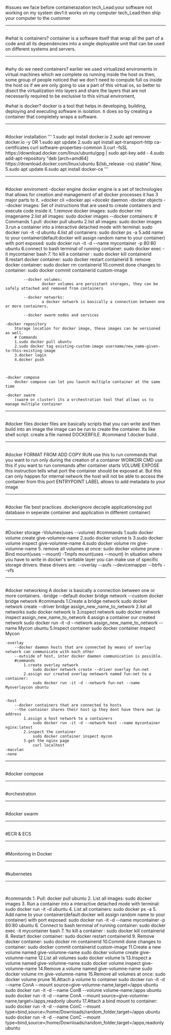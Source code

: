 #issues we face before containerazation 
	tech_Lead:your software not working on my system
	dev1:it works on my computer 
	tech_Lead:then ship your computer to the customer
<hr/>
<br/>
#what is containers?
	container is a software itself that wrap all the part of a code and all its dependencies into a single deployable unit that can be used on different systems and servers.

<hr/>
<br/>
#why do we need containers?
	earlier we used virtualized enviroments in virtual machines which we complete os running inside the host os then,
	some group of people noticed that we don't need to compute full os inside the host os if we are only going to use a part of this 	 virtual os, so better to disect the virtualization into layers and share the layers that are not necessarily required to be 		exclusive to this virtual enviroment,

#what is docker?
	docker is a tool that helps in developing, building, deploying and executing software in isolation. ti does so by creating a 		container that completely wraps a software.
<hr/>
<br/>
#docker installation
	'''
	1.sudo apt install docker.io
	2.sudo apt remover docker.io -y
	OR
	1.sudo apt update
	2.sudo apt install apt-transport-http ca-certificates curl software-properties-common
	3.curl -fsSL https://download.docker.com/linux/ubuntu/gpg | sudo apt-key add -
	4.sudo add-apt-repository "deb [arch=amd64] https://download.docker.com/linux/ubuntu $(lsb_release -cs) stable"
	Now,
	5.sudo apt update
	6.sudo apt install docker-ce
	'''
<hr/>
<br/>
#docker enviroment
	-docker engine
		docker engine is a set of technologies that allows for creation and management of all docker processes it has 3 major parts to it.
			=docker cli		=docker api 	=docekr daemon
	-docker objects
			--docker images:
					Set of instructions that are used to create containers and execute code inside it.
					1.remove docker images:
						sudo docker rmi imagename
					2.list all images:
						sudo docker images
			--docker containers:
					# Commands
					1.pull:
						docker pull ubuntu
					2.list all images:
						sudo docker images
					3.run a container into a interactive detached mode with terminal:
						sudo docker run -it -d ubuntu
					4.list all containers:
						sudo docker ps -a
					5.add name to your container(default:docker will assign random name to your container) with port exposed:
						sudo docker run -it -d --name mycontainer -p 80:80 ubuntu
					6.connect to bash terminal of running container:
						sudo docker exec -it mycontainer bash
					7. !to kill a container :
						sudo docker kill containerid
					8.restart docker container:
						sudo docker restart containerid
					9. remove docker container:
						sudo docker rm containerid
					10.commit done changes to container:
						sudo docker commit containerid custom-image


			--docker volumes:
					docker volumes are persistant storages, they can be safely attached and removed from containers

			--docker networks:
					a docker network is basically a connection between one or more containers.

			--docker swarm nodes and services

	-docker repository
		Storage location for docker image, these images can be versioned as well.
		# Commands
		1.sudo docker pull ubuntu
		2.sudo docker tag existing-custom-image username/new_name-given-to-this-existing-image
		3.docker login
		4.docker push



	-docker compose
		docker compose can let you launch multiple container at the same time

	-docker swarm
		(swarm or cluster) its a orchestration tool that allows us to manage multiple container

<hr/>
<br/>
#docker files
	docker files are basically scripts that you can write and then build into an image the image can be run to create the container. Its like shell script. create a file named DOCKERFILE.
	#command
		1.docker bulid .

<hr/>
<br/>
#docker FORMAT
	FROM
	ADD
	COPY
	RUN use this to run commands that you want to run only during the creation of a container 
	WORKDIR
	CMD use this if you want to run commands after container starts
	VOLUME
	EXPOSE this instruction tells what port the container should be exposed at. But this can only happen for internal network the host will not be able to access the container from this port  
	ENTRYPOINT
	LABEL allows to add metadata to your image

<hr/>
<br/>
#docker file best practices
	.dockerignore
	decople applications(eg put database in seperate container and application in different container)

<hr/>
<br/>
#Docker storage
	-Volumes(uses --volume)
		#commands
			1.sudo docker volume create give-volumne-name
			2.sudo docker volume ls
			3.sudo docker volume inspect give-volumne-name
			4.sudo docker volume rm give-volumne-name
			5. remove all volumes at once:
				sudo docker volume prune
	-Bind mount(uses --mount)
	-Tmpfs mount(uses --mount)
	In situation where you have to write in docker's writable layer you can make use of specific storage drivers.
	these drivers are:
		--overlay
		--aufs
		--devicemapper
		--btrfs
		--vfs

<hr/>
<br/>
#docker networking
	A docker is basically a connection between one or more containers.
	-bridge
		--default docker bridge network
		--custom docker bridge network
		#commands
			1.Create a bridge network
				sudo docker network create --driver bridge assign_new_name_to_network
			2.list all networks
				sudo docker network ls
			3.inspect network
				sudo docker network inspect assign_new_name_to_network
			4.assign a container our created network
				sudo docker run -it -d --network assign_new_name_to_network --name Mycon ubuntu
			5.Inspect container
				sudo docker container inspect Mycon

	-overlay
		--docker daemon hosts that are connected by means of overlay network can communicate with each other 
		--outside of host, inter docker daemon communication is possible.
		#commands
			1.create overlay network
				sudo docker network create --driver overlay fun-net
			2.assign our created overlay netework named fun-net to a container:
				sudo docker run -it -d --network fun-net --name Myoverlaycon ubuntu
			

	-host
		--docker containers that are connected to hosts 
		--the container shares their host ip they dont have there own ip address 
			1.assign a host network to a containers
				sudo docker run -it -d --network host --name mycontainer nginx:latest
			2.inspect the container
				sudo docker container inspect mycon
			3.get the nginx page
				curl localhost 
	-macvlan
	-none

<hr/>
<br/>
#docker compose
<hr/>
<br/>
#orchestration
<hr/>
<br/>
#docker swarm
<hr/>
<br/>
#ECR & ECS
<hr/>
<br/>
#Monitoring in Docker
<hr/>
<br/>
#kubernetes
<hr/>
<br/>


#commands
	1. Pull:
		docker pull ubuntu
	2. List all images:
		sudo docker images
	3. Run a container into a interactive detached mode with terminal:
		sudo docker run -it -d ubuntu
	4. List all containers:
		sudo docker ps -a
	5. Add name to your container(default:docker will assign random name to your container) with port exposed:
		sudo docker run -it -d --name mycontainer -p 80:80 ubuntu
	6. Connect to bash terminal of running container:
		sudo docker exec -it mycontainer bash
	7. !to kill a container :
		sudo docker kill containerid
	8. Restart docker container:
		sudo docker restart containerid
	9. Remove docker container:
		sudo docker rm containerid
	10.Commit done changes to container:
		sudo docker commit containerid custom-image
	11.Create a new volume named give-volumne-name
		sudo docker volume create give-volumne-name
	12.List all volumes
		sudo docker volume ls
	13.Inspect a volume named give-volumne-name
		sudo docker volume inspect give-volumne-name
	14.Remove a volume named give-volumne-name
		sudo docker volume rm give-volumne-name
	15.Remove all volumes at once:
		sudo docker volume prune
	16.Attach a volume to container
		sudo docker run -it -d --name ConA --mount source=give-volumne-name,target=/apps ubuntu
		sudo docker run -it -d --name ConB --volume volume-name:/apps ubuntu
		sudo docker run -it -d --name ConA --mount source=give-volumne-name,target=/apps,readonly ubuntu
	17.Attach a bind mount to container:
		sudo docker run -it -d --name ConC --mount type=bind,source=/home/Downloads/random_folder,target=/apps ubuntu
		sudo docker run -it -d --name ConC --mount type=bind,source=/home/Downloads/random_folder,target=/apps,readonly ubuntu

	
